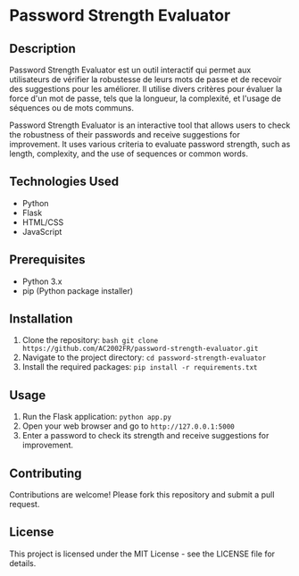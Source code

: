 # Password Strength Evaluator

## Description
Password Strength Evaluator est un outil interactif qui permet aux utilisateurs de vérifier la robustesse de leurs mots de passe et de recevoir des suggestions pour les améliorer. Il utilise divers critères pour évaluer la force d'un mot de passe, tels que la longueur, la complexité, et l'usage de séquences ou de mots communs.

Password Strength Evaluator is an interactive tool that allows users to check the robustness of their passwords and receive suggestions for improvement. It uses various criteria to evaluate password strength, such as length, complexity, and the use of sequences or common words.

## Technologies Used
- Python
- Flask
- HTML/CSS
- JavaScript

## Prerequisites
- Python 3.x
- pip (Python package installer)

## Installation
1. Clone the repository:  ```bash git clone https://github.com/AC2002FR/password-strength-evaluator.git ```
2. Navigate to the project directory: `cd password-strength-evaluator`
3. Install the required packages: `pip install -r requirements.txt`

## Usage
1. Run the Flask application: `python app.py`
2. Open your web browser and go to `http://127.0.0.1:5000`
3. Enter a password to check its strength and receive suggestions for improvement.

## Contributing
Contributions are welcome! Please fork this repository and submit a pull request.

## License
This project is licensed under the MIT License - see the LICENSE file for details.
